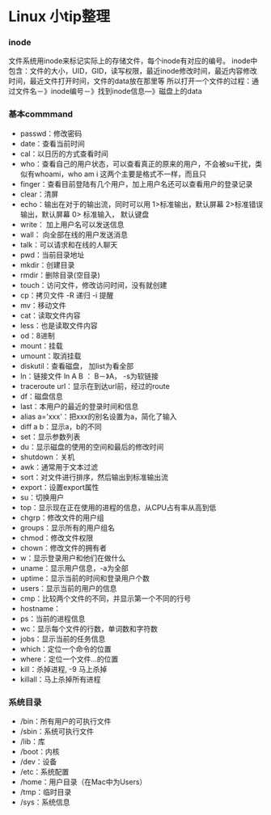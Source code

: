 # Linux 小tip整理

### inode
文件系统用inode来标记实际上的存储文件，每个inode有对应的编号。
inode中包含：文件的大小，UID，GID，读写权限，最近inode修改时间，最近内容修改时间，最近文件打开时间，文件的data放在那里等
所以打开一个文件的过程：通过文件名－》inode编号－》找到inode信息—》磁盘上的data

### 基本commmand
* passwd：修改密码
* date：查看当前时间
* cal：以日历的方式查看时间
* who：查看自己的用户状态，可以查看真正的原来的用户，不会被su干扰，类似有whoami，who am i 这两个主要是格式不一样，而且只
* finger：查看目前登陆有几个用户，加上用户名还可以查看用户的登录记录
* clear：清屏
* echo：输出在对于的输出流，同时可以用 1>标准输出，默认屏幕 2>标准错误输出，默认屏幕 0> 标准输入， 默认键盘
* write： 加上用户名可以发送信息
* wall： 向全部在线的用户发送消息
* talk：可以请求和在线的人聊天
* pwd：当前目录地址
* mkdir：创建目录
* rmdir：删除目录(空目录)
* touch：访问文件，修改访问时间，没有就创建
* cp：拷贝文件 -R 递归 -i 提醒
* mv：移动文件
* cat：读取文件内容
* less：也是读取文件内容
* od：8进制
* mount：挂载
* umount：取消挂载
* diskutil：查看磁盘， 加list为看全部
* ln：链接文件 ln A B ： B－》A， -s为软链接
* traceroute url：显示在到达url前，经过的route
* df：磁盘信息
* last：本用户的最近的登录时间和信息
* alias a='xxx'：把xxx的别名设置为a，简化了输入
* diff a b：显示a，b的不同
* set：显示参数列表
* du：显示磁盘的使用的空间和最后的修改时间
* shutdown：关机
* awk：通常用于文本过滤
* sort：对文件进行排序，然后输出到标准输出流
* export：设置export属性
* su：切换用户
* top：显示现在正在使用的进程的信息，从CPU占有率从高到低
* chgrp：修改文件的用户组
* groups：显示所有的用户组名
* chmod：修改文件权限
* chown：修改文件的拥有者
* w：显示登录用户和他们在做什么
* uname：显示用户信息，-a为全部
* uptime：显示当前的时间和登录用户个数
* users：显示当前的用户的信息
* cmp：比较两个文件的不同，并显示第一个不同的行号
* hostname：
* ps：当前的进程信息
* wc：显示每个文件的行数，单词数和字符数
* jobs：显示当前的任务信息
* which：定位一个命令的位置
* where：定位一个文件...的位置
* kill：杀掉进程, -9 马上杀掉
* killall：马上杀掉所有进程


### 系统目录
* /bin：所有用户的可执行文件
* /sbin：系统可执行文件
* /lib：库
* /boot：内核
* /dev：设备
* /etc：系统配置
* /home：用户目录（在Mac中为Users）
* /tmp：临时目录
* /sys：系统信息



